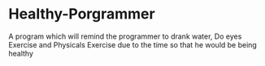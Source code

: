 # Healthy-Porgrammer
A program which will remind the programmer to drank water, Do eyes Exercise and Physicals Exercise due to the time so that he would be being healthy
